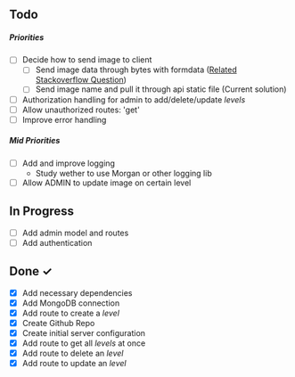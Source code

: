 ## Todo

##### Priorities

- [ ] Decide how to send image to client
  - [ ] Send image data through bytes with formdata ([Related Stackoverflow Question](https://stackoverflow.com/questions/50880939/creating-a-nodejs-server-that-send-response-with-multipart-form-data/50883981#50883981))
  - [ ] Send image name and pull it through api static file (Current solution)
- [ ] Authorization handling for admin to add/delete/update *levels*
- [ ] Allow unauthorized routes: 'get'
- [ ] Improve error handling

##### Mid Priorities
- [ ] Add and improve logging
  - Study wether to use Morgan or other logging lib
- [ ] Allow ADMIN to update image on certain level

## In Progress
- [ ] Add admin model and routes
- [ ] Add authentication

## Done ✓

- [X] Add necessary dependencies
- [X] Add MongoDB connection
- [x] Add route to create a *level*
- [X] Create Github Repo
- [X] Create initial server configuration
- [X] Add route to get all *levels* at once
- [X] Add route to delete an *level*
- [X] Add route to update an *level*